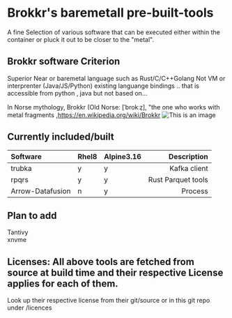 # Brokkr's baremetall pre-built-tools 
A fine Selection of various software that can be executed either within the container or pluck it out to be closer to the "metal". 

## Brokkr software Criterion
Superior
Near or baremetal language such as Rust/C/C++Golang
Not VM or interprenter (Java/JS/Python)   existing languange bindings .. that is accessible from python , java but not based on...


In Norse mythology, Brokkr (Old Norse: [ˈbrokːz̠], "the one who works with metal fragments  ,https://en.wikipedia.org/wiki/Brokkr
![This is an image](https://upload.wikimedia.org/wikipedia/commons/4/4c/The_third_gift_—_an_enormous_hammer_by_Elmer_Boyd_Smith.jpg)


## Currently included/built
| Software | Rhel8|Alpine3.16 | Description |
|:---------|:-|:-|------------:| 
|trubka    |y|y|Kafka client|  
|rpqrs     |y|y| Rust Parquet tools|
|Arrow-Datafusion |n|y| Process | 

## Plan to add
Tantivy  
xnvme  
 

## Licenses: All above tools are fetched from source at build time and their respective License applies for each of them.
Look up their respective license from their git/source or in this git repo under /licences

